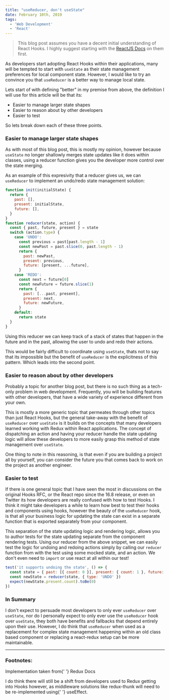 ```yaml
---
title: "useReducer, don't useState"
date: February 10th, 2019
tags:
  - 'Web Development'
  - 'React'
---
```


> This blog post assumes you have a decent initial understanding of React Hooks.
> I highly suggest starting with the
> [ReactJS Docs](https://reactjs.org/docs/hooks-intro.html) on them first.

As developers start adopting React Hooks within their applications, many will be
tempted to start with `useState` as their state management preferences for local
component state. However, I would like to try an convince you that `useReducer`
is a better way to manage local state.

Lets start of with defining "better" in my premise from above, the definition I
will use for this article will be that its:

- Easier to manage larger state shapes
- Easier to reason about by other developers
- Easier to test

So lets break down each of these three points.

### Easier to manage larger state shapes

As with most of this blog post, this is mostly my opinion, however because
`useState` no longer shallowly merges state updates like it does within classes,
using a reducer function gives you the developer more control over the state
merging.

As an example of this expresivity that a reducer gives us, we can `useReducer`
to implement an undo/redo state management solution<Ref id="1" />:

```jsx
function init(initialState) {
  return {
    past: [],
    present: initialState,
    future: [],
  }
}
function reducer(state, action) {
  const { past, future, present } = state
  switch (action.type) {
    case 'UNDO':
      const previous = past[past.length - 1]
      const newPast = past.slice(0, past.length - 1)
      return {
        past: newPast,
        present: previous,
        future: [present, ...future],
      }
    case 'REDO':
      const next = future[0]
      const newFuture = future.slice(1)
      return {
        past: [...past, present],
        present: next,
        future: newFuture,
      }
    default:
      return state
  }
}
```

Using this reducer we can keep track of a stack of states that happen in the
future and in the past, allowing the user to undo and redo their actions.

This would be fairly difficult to coordinate using `useState`, thats not to say
that its impossible but the benefit of `useReducer` is the explicitness of this
pattern. Which leads into the second point.

### Easier to reason about by other developers

Probably a topic for another blog post, but there is no such thing as a
tech-only problem in web development. Frequently, you will be building features
with other developers, that have a wide variety of experience different from
your own.

This is mostly a more generic topic that permeates through other topics than
just React Hooks, but the general take-away with the benefit of `useReducer`
over `useState` is it builds on the concepts that many developers learned
working with Redux within React applications<Ref id="2" />. The concept of
dispatching an action and having your reducer handle the state updating logic
will allow these developers to more easily grasp this method of state management
over `useState`.

One thing to note in this reasoning, is that even if you are building a project
all by yourself, you can consider the future you that comes back to work on the
project as another engineer.

### Easier to test

If there is one general topic that I have seen the most in discussions on the
original Hooks RFC, or the React repo since the 16.8 release, or even on Twitter
its how developers are really confused with how to test Hooks. I think it might
take developers a while to learn how best to test their hooks and components
using hooks, however the beauty of the `useReducer` hook, is that all your
business logic for updating the state can exist in a separate function that is
exported separately from your component.

This separation of the state updating logic and rendering logic, allows you to
author tests for the state updating separate from the component rendering tests.
Using our reducer from the above snippet, we can easily test the logic for
undoing and redoing actions simply by calling our `reducer` function from with
the test using some mocked state, and an action. We don't even need to `import`
or use react at all within our test!

```jsx
test('it supports undoing the state', () => {
  const state = { past: [{ count: 0 }], present: { count: 1 }, future: [] }
  const newState = reducer(state, { type: 'UNDO' })
  expect(newState.present.count).toBe(0)
})
```

### In Summary

I don't expect to persuade most developers to only ever `useReducer` over
`useState`, nor do I personally expect to only ever use the `useReducer` hook
over `useState`, they both have benefits and fallbacks that depend entirely upon
their use. However, I do think that `useReducer` when used as a replacement for
complex state management happening within an old class based component or
replacing a react-redux setup can be more maintainable.

<Spacer />

---

<Spacer />

### Footnotes:

<Footnote id="1">Implementation taken from{' '}
<ExternalLink href="https://redux.js.org/recipes/implementing-undo-history">Redux
Docs</ExternalLink></Footnote>

<Footnote id="2">I do think there will still be a shift from developers used to
Redux getting into Hooks however, as middleware solutions like
<InlineCode>redux-thunk</InlineCode> will need to be re-implemented using{' '}
<InlineCode>useEffect</InlineCode>.</Footnote>
